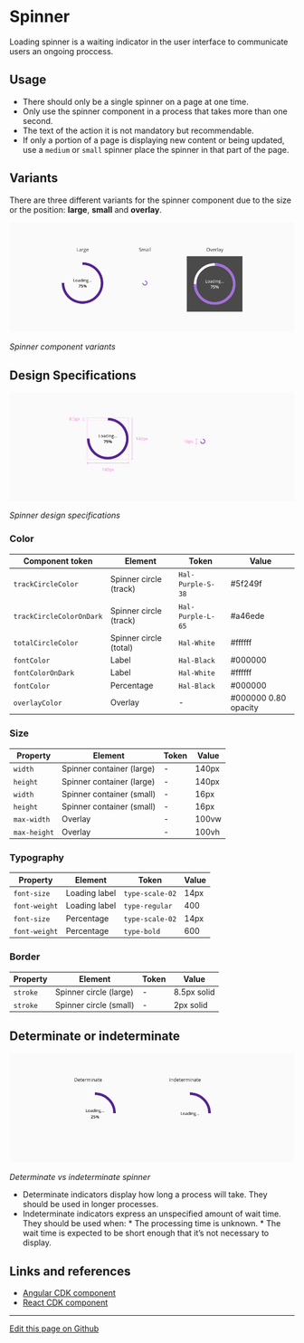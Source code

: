 # Spinner

Loading spinner is a waiting indicator in the user interface to communicate users an ongoing proccess. 

## Usage

* There should only be a single spinner on a page at one time.
* Only use the spinner component in a process that takes more than one second.
* The text of the action it is not mandatory but recommendable.
* If only a portion of a page is displaying new content or being updated, use a `medium` or `small` spinner place the spinner in that part of the page.

## Variants

There are three different variants for the spinner component due to the size or the position: **large**, **small** and **overlay**.

![Spinner component variants](images/spinner_variants.png)

_Spinner component variants_


## Design Specifications

![Spinner design specifications](images/spinner_specs.png)

_Spinner design specifications_

### Color

| Component token           | Element                   | Token             | Value     |
| ------------------------- | ------------------------- | ----------------- | --------- |
| `trackCircleColor`        | Spinner circle (track)    | `Hal-Purple-S-38` | #5f249f   |
| `trackCircleColorOnDark`  | Spinner circle (track)    | `Hal-Purple-L-65` | #a46ede   |
| `totalCircleColor`        | Spinner circle (total)    | `Hal-White`       | #ffffff   |
| `fontColor`               | Label                     | `Hal-Black`       | #000000	  |
| `fontColorOnDark`         | Label                     | `Hal-White`       | #ffffff   |
| `fontColor`               | Percentage                | `Hal-Black`       | #000000	  |
| `overlayColor`            | Overlay                   | -                 | #000000 0.80 opacity	  |


### Size

| Property        | Element                      | Token            | Value     |
| --------------- | ---------------------------- | ---------------- | --------- |
| `width`         | Spinner container (large)    | -                | 140px     |
| `height`        | Spinner container (large)    | -                | 140px     |
| `width`         | Spinner container (small)    | -                | 16px      |
| `height`        | Spinner container (small)    | -                | 16px      |
| `max-width`     | Overlay                      | -                | 100vw     |
| `max-height`    | Overlay                      | -                | 100vh     |


### Typography

| Property        | Element          | Token            | Value     |
| --------------- | ---------------- | ---------------- | --------- |
| `font-size`     | Loading label    | `type-scale-02`  | 14px      |
| `font-weight`   | Loading label    | `type-regular`   | 400       |
| `font-size`     | Percentage       | `type-scale-02`  | 14px      |
| `font-weight`   | Percentage       | `type-bold`      | 600       |

### Border

| Property        | Element                      | Token            | Value        |
| --------------- | ---------------------------- | ---------------- | ------------ |
| `stroke`        | Spinner circle (large)       | -                | 8.5px solid  |
| `stroke`        | Spinner circle (small)       | -                | 2px solid    |

## Determinate or indeterminate   
 
![Determinate spinner](images/spinner_determinate_indeterminate.png)

_Determinate vs indeterminate spinner_

* Determinate indicators display how long a process will take. They should be used in longer processes.
* Indeterminate indicators express an unspecified amount of wait time. They should be used when:
        * The processing time is unknown.
        * The wait time is expected to be short enough that it’s not necessary to display.



## Links and references

* [Angular CDK component](https://developer.dxc.com/tools/angular/next/#/components/spinner)
* [React CDK component](https://developer.dxc.com/tools/react/next/#/components/spinner)
____________________________________________________________

[Edit this page on Github](https://github.com/dxc-technology/halstack-style-guide/blob/master/guidelines/components/spinner/README.md)

